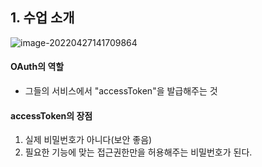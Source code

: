## 1. 수업 소개

![image-20220427141709864](C:\Users\4545a\AppData\Roaming\Typora\typora-user-images\image-20220427141709864.png)

#### OAuth의 역할

- 그들의 서비스에서 "accessToken"을 발급해주는 것



#### accessToken의 장점

1. 실제 비밀번호가 아니다(보안 좋음)
2. 필요한 기능에 맞는 접근권한만을 허용해주는 비밀번호가 된다.